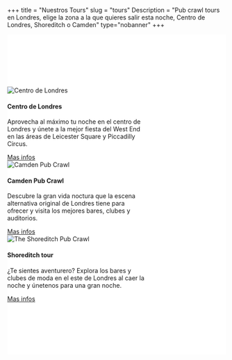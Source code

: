 ﻿+++
title = "Nuestros Tours"
slug = "tours"
Description = "Pub crawl tours en Londres, elige la zona a la que quieres salir esta noche, Centro de Londres, Shoreditch o Camden"
type="nobanner"
+++


<section class="mbr-section mbr-after-navbar" id="msg-box5-1u" style="background-color: rgb(255, 255, 255); padding-top: 120px; padding-bottom: 120px;">


<div class="container">
  <div class="row">
    <div class="col-12 col-md-4">
      <div class="card" style="width: 20rem;">
  <img class="card-img-top" src="/images/pub-crawl-london.jpg" alt="Centro de Londres">
  <div class="card-block">
    <h4 class="card-title">Centro de Londres</h4>
    <p class="card-text">Aprovecha al máximo tu noche en el centro de Londres y únete a la mejor fiesta del West End en las áreas de Leicester Square y Piccadilly Circus.
</p>
    <a href="/es/the-tours/centro-londres-pub-crawl/" class="btn btn-success">Mas infos</a>
  </div>
</div>
    </div>
    <div class="col-12 col-md-4">
      <div class="card" style="width: 20rem;">
  <img class="card-img-top" src="/images/camden-pub-crawl-1.jpg" alt="Camden Pub Crawl">
  <div class="card-block">
    <h4 class="card-title">Camden Pub Crawl</h4>
    <p class="card-text">Descubre la gran vida noctura que la escena alternativa original de Londres tiene para ofrecer y visita los mejores bares, clubes y auditorios.
</p>
    <a href="/es/the-tours/camden-pub-crawl/" class="btn btn-success">Mas infos</a>
  </div>
</div>
    </div>
    <div class="col-12 col-md-4">
      <div class="card" style="width: 20rem;">
  <img class="card-img-top" src="/images/the-shoreditch-pubcrawl.jpg" alt="The Shoreditch Pub Crawl">
  <div class="card-block">
    <h4 class="card-title">Shoreditch tour</h4>
    <p class="card-text">¿Te sientes aventurero? Explora los bares y clubes de moda en el este de Londres al caer la noche y únetenos para una gran noche.
</p>
    <a href="/es/the-tours/shoreditch-tour/" class="btn btn-success">Mas infos</a>
  </div>
</div>
    </div>
  </div>
</div>




</section>
